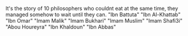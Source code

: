 It's the story of 10 philosophers who couldnt eat at the same time, they managed somehow to wait until they can.
"Ibn Battuta"
"Ibn Al-Khattab"
"Ibn Omar"
"Imam Malik"
"Imam Bukhari"
"Imam Muslim"
"Imam Shafi3i"
"Abou Houreyra"
"Ibn Khaldoun"
"Ibn Abbas"
